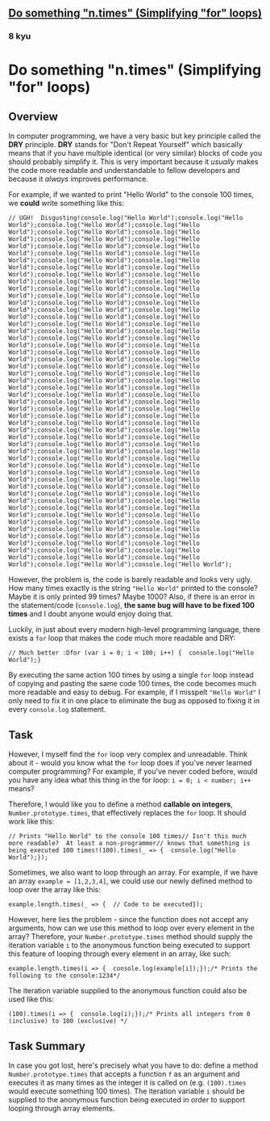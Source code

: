 <h2><a href=https://www.codewars.com/kata/56e6a330715e7221d9000a3b/train/javascript target="_blank">Do something "n.times" (Simplifying "for" loops)</a></h2><h3>8 kyu</h3><h1 id="do-something-ntimes-simplifying-for-loops">Do something "n.times" (Simplifying "for" loops)</h1><h2 id="overview">Overview</h2><p>In computer programming, we have a very basic but key principle called the <strong>DRY</strong> principle.  <strong>DRY</strong> stands for "Don't Repeat Yourself" which basically means that if you have multiple identical (or very similar) blocks of code you should probably simplify it.  This is very important because it <em>usually</em> makes the code more readable and understandable to fellow developers and because it <em>always</em> improves performance.</p><p>For example, if we wanted to print "Hello World" to the console 100 times, we <strong>could</strong> write something like this:</p><pre><code class="language-javascript"><span class="cm-comment">// UGH!  Disgusting!</span><span class="cm-variable">console</span>.<span class="cm-property">log</span>(<span class="cm-string">"Hello World"</span>);<span class="cm-variable">console</span>.<span class="cm-property">log</span>(<span class="cm-string">"Hello World"</span>);<span class="cm-variable">console</span>.<span class="cm-property">log</span>(<span class="cm-string">"Hello World"</span>);<span class="cm-variable">console</span>.<span class="cm-property">log</span>(<span class="cm-string">"Hello World"</span>);<span class="cm-variable">console</span>.<span class="cm-property">log</span>(<span class="cm-string">"Hello World"</span>);<span class="cm-variable">console</span>.<span class="cm-property">log</span>(<span class="cm-string">"Hello World"</span>);<span class="cm-variable">console</span>.<span class="cm-property">log</span>(<span class="cm-string">"Hello World"</span>);<span class="cm-variable">console</span>.<span class="cm-property">log</span>(<span class="cm-string">"Hello World"</span>);<span class="cm-variable">console</span>.<span class="cm-property">log</span>(<span class="cm-string">"Hello World"</span>);<span class="cm-variable">console</span>.<span class="cm-property">log</span>(<span class="cm-string">"Hello World"</span>);<span class="cm-variable">console</span>.<span class="cm-property">log</span>(<span class="cm-string">"Hello World"</span>);<span class="cm-variable">console</span>.<span class="cm-property">log</span>(<span class="cm-string">"Hello World"</span>);<span class="cm-variable">console</span>.<span class="cm-property">log</span>(<span class="cm-string">"Hello World"</span>);<span class="cm-variable">console</span>.<span class="cm-property">log</span>(<span class="cm-string">"Hello World"</span>);<span class="cm-variable">console</span>.<span class="cm-property">log</span>(<span class="cm-string">"Hello World"</span>);<span class="cm-variable">console</span>.<span class="cm-property">log</span>(<span class="cm-string">"Hello World"</span>);<span class="cm-variable">console</span>.<span class="cm-property">log</span>(<span class="cm-string">"Hello World"</span>);<span class="cm-variable">console</span>.<span class="cm-property">log</span>(<span class="cm-string">"Hello World"</span>);<span class="cm-variable">console</span>.<span class="cm-property">log</span>(<span class="cm-string">"Hello World"</span>);<span class="cm-variable">console</span>.<span class="cm-property">log</span>(<span class="cm-string">"Hello World"</span>);<span class="cm-variable">console</span>.<span class="cm-property">log</span>(<span class="cm-string">"Hello World"</span>);<span class="cm-variable">console</span>.<span class="cm-property">log</span>(<span class="cm-string">"Hello World"</span>);<span class="cm-variable">console</span>.<span class="cm-property">log</span>(<span class="cm-string">"Hello World"</span>);<span class="cm-variable">console</span>.<span class="cm-property">log</span>(<span class="cm-string">"Hello World"</span>);<span class="cm-variable">console</span>.<span class="cm-property">log</span>(<span class="cm-string">"Hello World"</span>);<span class="cm-variable">console</span>.<span class="cm-property">log</span>(<span class="cm-string">"Hello World"</span>);<span class="cm-variable">console</span>.<span class="cm-property">log</span>(<span class="cm-string">"Hello World"</span>);<span class="cm-variable">console</span>.<span class="cm-property">log</span>(<span class="cm-string">"Hello World"</span>);<span class="cm-variable">console</span>.<span class="cm-property">log</span>(<span class="cm-string">"Hello World"</span>);<span class="cm-variable">console</span>.<span class="cm-property">log</span>(<span class="cm-string">"Hello World"</span>);<span class="cm-variable">console</span>.<span class="cm-property">log</span>(<span class="cm-string">"Hello World"</span>);<span class="cm-variable">console</span>.<span class="cm-property">log</span>(<span class="cm-string">"Hello World"</span>);<span class="cm-variable">console</span>.<span class="cm-property">log</span>(<span class="cm-string">"Hello World"</span>);<span class="cm-variable">console</span>.<span class="cm-property">log</span>(<span class="cm-string">"Hello World"</span>);<span class="cm-variable">console</span>.<span class="cm-property">log</span>(<span class="cm-string">"Hello World"</span>);<span class="cm-variable">console</span>.<span class="cm-property">log</span>(<span class="cm-string">"Hello World"</span>);<span class="cm-variable">console</span>.<span class="cm-property">log</span>(<span class="cm-string">"Hello World"</span>);<span class="cm-variable">console</span>.<span class="cm-property">log</span>(<span class="cm-string">"Hello World"</span>);<span class="cm-variable">console</span>.<span class="cm-property">log</span>(<span class="cm-string">"Hello World"</span>);<span class="cm-variable">console</span>.<span class="cm-property">log</span>(<span class="cm-string">"Hello World"</span>);<span class="cm-variable">console</span>.<span class="cm-property">log</span>(<span class="cm-string">"Hello World"</span>);<span class="cm-variable">console</span>.<span class="cm-property">log</span>(<span class="cm-string">"Hello World"</span>);<span class="cm-variable">console</span>.<span class="cm-property">log</span>(<span class="cm-string">"Hello World"</span>);<span class="cm-variable">console</span>.<span class="cm-property">log</span>(<span class="cm-string">"Hello World"</span>);<span class="cm-variable">console</span>.<span class="cm-property">log</span>(<span class="cm-string">"Hello World"</span>);<span class="cm-variable">console</span>.<span class="cm-property">log</span>(<span class="cm-string">"Hello World"</span>);<span class="cm-variable">console</span>.<span class="cm-property">log</span>(<span class="cm-string">"Hello World"</span>);<span class="cm-variable">console</span>.<span class="cm-property">log</span>(<span class="cm-string">"Hello World"</span>);<span class="cm-variable">console</span>.<span class="cm-property">log</span>(<span class="cm-string">"Hello World"</span>);<span class="cm-variable">console</span>.<span class="cm-property">log</span>(<span class="cm-string">"Hello World"</span>);<span class="cm-variable">console</span>.<span class="cm-property">log</span>(<span class="cm-string">"Hello World"</span>);<span class="cm-variable">console</span>.<span class="cm-property">log</span>(<span class="cm-string">"Hello World"</span>);<span class="cm-variable">console</span>.<span class="cm-property">log</span>(<span class="cm-string">"Hello World"</span>);<span class="cm-variable">console</span>.<span class="cm-property">log</span>(<span class="cm-string">"Hello World"</span>);<span class="cm-variable">console</span>.<span class="cm-property">log</span>(<span class="cm-string">"Hello World"</span>);<span class="cm-variable">console</span>.<span class="cm-property">log</span>(<span class="cm-string">"Hello World"</span>);<span class="cm-variable">console</span>.<span class="cm-property">log</span>(<span class="cm-string">"Hello World"</span>);<span class="cm-variable">console</span>.<span class="cm-property">log</span>(<span class="cm-string">"Hello World"</span>);<span class="cm-variable">console</span>.<span class="cm-property">log</span>(<span class="cm-string">"Hello World"</span>);<span class="cm-variable">console</span>.<span class="cm-property">log</span>(<span class="cm-string">"Hello World"</span>);<span class="cm-variable">console</span>.<span class="cm-property">log</span>(<span class="cm-string">"Hello World"</span>);<span class="cm-variable">console</span>.<span class="cm-property">log</span>(<span class="cm-string">"Hello World"</span>);<span class="cm-variable">console</span>.<span class="cm-property">log</span>(<span class="cm-string">"Hello World"</span>);<span class="cm-variable">console</span>.<span class="cm-property">log</span>(<span class="cm-string">"Hello World"</span>);<span class="cm-variable">console</span>.<span class="cm-property">log</span>(<span class="cm-string">"Hello World"</span>);<span class="cm-variable">console</span>.<span class="cm-property">log</span>(<span class="cm-string">"Hello World"</span>);<span class="cm-variable">console</span>.<span class="cm-property">log</span>(<span class="cm-string">"Hello World"</span>);<span class="cm-variable">console</span>.<span class="cm-property">log</span>(<span class="cm-string">"Hello World"</span>);<span class="cm-variable">console</span>.<span class="cm-property">log</span>(<span class="cm-string">"Hello World"</span>);<span class="cm-variable">console</span>.<span class="cm-property">log</span>(<span class="cm-string">"Hello World"</span>);<span class="cm-variable">console</span>.<span class="cm-property">log</span>(<span class="cm-string">"Hello World"</span>);<span class="cm-variable">console</span>.<span class="cm-property">log</span>(<span class="cm-string">"Hello World"</span>);<span class="cm-variable">console</span>.<span class="cm-property">log</span>(<span class="cm-string">"Hello World"</span>);<span class="cm-variable">console</span>.<span class="cm-property">log</span>(<span class="cm-string">"Hello World"</span>);<span class="cm-variable">console</span>.<span class="cm-property">log</span>(<span class="cm-string">"Hello World"</span>);<span class="cm-variable">console</span>.<span class="cm-property">log</span>(<span class="cm-string">"Hello World"</span>);<span class="cm-variable">console</span>.<span class="cm-property">log</span>(<span class="cm-string">"Hello World"</span>);<span class="cm-variable">console</span>.<span class="cm-property">log</span>(<span class="cm-string">"Hello World"</span>);<span class="cm-variable">console</span>.<span class="cm-property">log</span>(<span class="cm-string">"Hello World"</span>);<span class="cm-variable">console</span>.<span class="cm-property">log</span>(<span class="cm-string">"Hello World"</span>);<span class="cm-variable">console</span>.<span class="cm-property">log</span>(<span class="cm-string">"Hello World"</span>);<span class="cm-variable">console</span>.<span class="cm-property">log</span>(<span class="cm-string">"Hello World"</span>);<span class="cm-variable">console</span>.<span class="cm-property">log</span>(<span class="cm-string">"Hello World"</span>);<span class="cm-variable">console</span>.<span class="cm-property">log</span>(<span class="cm-string">"Hello World"</span>);<span class="cm-variable">console</span>.<span class="cm-property">log</span>(<span class="cm-string">"Hello World"</span>);<span class="cm-variable">console</span>.<span class="cm-property">log</span>(<span class="cm-string">"Hello World"</span>);<span class="cm-variable">console</span>.<span class="cm-property">log</span>(<span class="cm-string">"Hello World"</span>);<span class="cm-variable">console</span>.<span class="cm-property">log</span>(<span class="cm-string">"Hello World"</span>);<span class="cm-variable">console</span>.<span class="cm-property">log</span>(<span class="cm-string">"Hello World"</span>);<span class="cm-variable">console</span>.<span class="cm-property">log</span>(<span class="cm-string">"Hello World"</span>);<span class="cm-variable">console</span>.<span class="cm-property">log</span>(<span class="cm-string">"Hello World"</span>);<span class="cm-variable">console</span>.<span class="cm-property">log</span>(<span class="cm-string">"Hello World"</span>);<span class="cm-variable">console</span>.<span class="cm-property">log</span>(<span class="cm-string">"Hello World"</span>);<span class="cm-variable">console</span>.<span class="cm-property">log</span>(<span class="cm-string">"Hello World"</span>);<span class="cm-variable">console</span>.<span class="cm-property">log</span>(<span class="cm-string">"Hello World"</span>);<span class="cm-variable">console</span>.<span class="cm-property">log</span>(<span class="cm-string">"Hello World"</span>);<span class="cm-variable">console</span>.<span class="cm-property">log</span>(<span class="cm-string">"Hello World"</span>);<span class="cm-variable">console</span>.<span class="cm-property">log</span>(<span class="cm-string">"Hello World"</span>);<span class="cm-variable">console</span>.<span class="cm-property">log</span>(<span class="cm-string">"Hello World"</span>);<span class="cm-variable">console</span>.<span class="cm-property">log</span>(<span class="cm-string">"Hello World"</span>);</code></pre><p>However, the problem is, the code is barely readable and looks very ugly.  How many times exactly is the string <code>"Hello World"</code> printed to the console?  Maybe it is only printed 99 times?  Maybe 1000?  Also, if there is an error in the statement/code (<code>console.log</code>), <strong>the same bug will have to be fixed 100 times</strong> and I doubt anyone would enjoy doing that.</p><p>Luckily, in just about every modern high-level programming language, there exists a <code>for</code> loop that makes the code much more readable and DRY:</p><pre><code class="language-javascript"><span class="cm-comment">// Much better :D</span><span class="cm-keyword">for</span> (<span class="cm-keyword">var</span> <span class="cm-def">i</span> <span class="cm-operator">=</span> <span class="cm-number">0</span>; <span class="cm-variable-2">i</span> <span class="cm-operator">&lt;</span> <span class="cm-number">100</span>; <span class="cm-variable-2">i</span><span class="cm-operator">++</span>) {  <span class="cm-variable">console</span>.<span class="cm-property">log</span>(<span class="cm-string">"Hello World"</span>);}</code></pre><p>By executing the same action 100 times by using a single <code>for</code> loop instead of copying and pasting the same code 100 times, the code becomes much more readable and easy to debug.  For example, if I misspelt <code>"Hello World"</code> I only need to fix it in one place to eliminate the bug as opposed to fixing it in every <code>console.log</code> statement.</p><h2 id="task">Task</h2><p>However, I myself find the <code>for</code> loop very complex and unreadable.  Think about it - would you know what the <code>for</code> loop does if you've never learned computer programming?  For example, if you've never coded before, would you have any idea what this thing in the for loop: <code>i = 0; i &lt; number; i++</code> means?</p><p>Therefore, I would like you to define a method <strong>callable on integers</strong>, <code>Number.prototype.times</code>, that effectively replaces the <code>for</code> loop.  It should work like this:</p><pre><code class="language-javascript"><span class="cm-comment">// Prints "Hello World" to the console 100 times</span><span class="cm-comment">// Isn't this much more readable?  At least a non-programmer</span><span class="cm-comment">// knows that something is being executed 100 times!</span>(<span class="cm-number">100</span>).<span class="cm-property">times</span>(<span class="cm-def">_</span> <span class="cm-operator">=&gt;</span> {  <span class="cm-variable">console</span>.<span class="cm-property">log</span>(<span class="cm-string">"Hello World"</span>);});</code></pre><p>Sometimes, we also want to loop through an array.  For example, if we have an array <code>example = [1,2,3,4]</code>, we could use our newly defined method to loop over the array like this:</p><pre><code class="language-javascript"><span class="cm-variable">example</span>.<span class="cm-property">length</span>.<span class="cm-property">times</span>(<span class="cm-def">_</span> <span class="cm-operator">=&gt;</span> {  <span class="cm-comment">// Code to be executed</span>});</code></pre><p>However, here lies the problem - since the function does not accept any arguments, how can we use this method to loop over every element in the array?  Therefore, your <code>Number.prototype.times</code> method should supply the iteration variable <code>i</code> to the anonymous function being executed to support this feature of looping through every element in an array, like such:</p><pre><code class="language-javascript"><span class="cm-variable">example</span>.<span class="cm-property">length</span>.<span class="cm-property">times</span>(<span class="cm-def">i</span> <span class="cm-operator">=&gt;</span> {  <span class="cm-variable">console</span>.<span class="cm-property">log</span>(<span class="cm-variable">example</span>[<span class="cm-variable-2">i</span>]);});<span class="cm-comment">/* Prints the following to the console:</span><span class="cm-comment">1</span><span class="cm-comment">2</span><span class="cm-comment">3</span><span class="cm-comment">4</span><span class="cm-comment">*/</span></code></pre><p>The iteration variable supplied to the anonymous function could also be used like this:</p><pre><code class="language-javascript">(<span class="cm-number">100</span>).<span class="cm-property">times</span>(<span class="cm-def">i</span> <span class="cm-operator">=&gt;</span> {  <span class="cm-variable">console</span>.<span class="cm-property">log</span>(<span class="cm-variable-2">i</span>);});<span class="cm-comment">/* Prints all integers from 0 (inclusive) to 100 (exclusive) */</span></code></pre><h2 id="task-summary">Task Summary</h2><p>In case you got lost, here's precisely what you have to do: define a method <code>Number.prototype.times</code> that accepts a function <code>f</code> as an argument and executes it as many times as the integer it is called on (e.g. <code>(100).times</code> would execute something 100 times).  The iteration variable <code>i</code> should be supplied to the anonymous function being executed in order to support looping through array elements.</p>